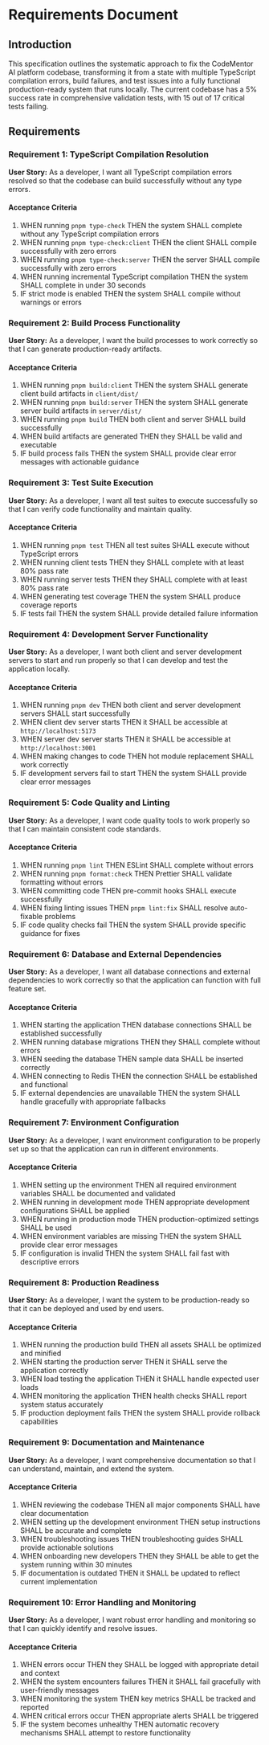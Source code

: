 # Requirements Document

## Introduction

This specification outlines the systematic approach to fix the CodeMentor AI platform codebase, transforming it from a state with multiple TypeScript compilation errors, build failures, and test issues into a fully functional production-ready system that runs locally. The current codebase has a 5% success rate in comprehensive validation tests, with 15 out of 17 critical tests failing.

## Requirements

### Requirement 1: TypeScript Compilation Resolution

**User Story:** As a developer, I want all TypeScript compilation errors resolved so that the codebase can build successfully without any type errors.

#### Acceptance Criteria

1. WHEN running `pnpm type-check` THEN the system SHALL complete without any TypeScript compilation errors
2. WHEN running `pnpm type-check:client` THEN the client SHALL compile successfully with zero errors
3. WHEN running `pnpm type-check:server` THEN the server SHALL compile successfully with zero errors
4. WHEN running incremental TypeScript compilation THEN the system SHALL complete in under 30 seconds
5. IF strict mode is enabled THEN the system SHALL compile without warnings or errors

### Requirement 2: Build Process Functionality

**User Story:** As a developer, I want the build processes to work correctly so that I can generate production-ready artifacts.

#### Acceptance Criteria

1. WHEN running `pnpm build:client` THEN the system SHALL generate client build artifacts in `client/dist/`
2. WHEN running `pnpm build:server` THEN the system SHALL generate server build artifacts in `server/dist/`
3. WHEN running `pnpm build` THEN both client and server SHALL build successfully
4. WHEN build artifacts are generated THEN they SHALL be valid and executable
5. IF build process fails THEN the system SHALL provide clear error messages with actionable guidance

### Requirement 3: Test Suite Execution

**User Story:** As a developer, I want all test suites to execute successfully so that I can verify code functionality and maintain quality.

#### Acceptance Criteria

1. WHEN running `pnpm test` THEN all test suites SHALL execute without TypeScript errors
2. WHEN running client tests THEN they SHALL complete with at least 80% pass rate
3. WHEN running server tests THEN they SHALL complete with at least 80% pass rate
4. WHEN generating test coverage THEN the system SHALL produce coverage reports
5. IF tests fail THEN the system SHALL provide detailed failure information

### Requirement 4: Development Server Functionality

**User Story:** As a developer, I want both client and server development servers to start and run properly so that I can develop and test the application locally.

#### Acceptance Criteria

1. WHEN running `pnpm dev` THEN both client and server development servers SHALL start successfully
2. WHEN client dev server starts THEN it SHALL be accessible at `http://localhost:5173`
3. WHEN server dev server starts THEN it SHALL be accessible at `http://localhost:3001`
4. WHEN making changes to code THEN hot module replacement SHALL work correctly
5. IF development servers fail to start THEN the system SHALL provide clear error messages

### Requirement 5: Code Quality and Linting

**User Story:** As a developer, I want code quality tools to work properly so that I can maintain consistent code standards.

#### Acceptance Criteria

1. WHEN running `pnpm lint` THEN ESLint SHALL complete without errors
2. WHEN running `pnpm format:check` THEN Prettier SHALL validate formatting without errors
3. WHEN committing code THEN pre-commit hooks SHALL execute successfully
4. WHEN fixing linting issues THEN `pnpm lint:fix` SHALL resolve auto-fixable problems
5. IF code quality checks fail THEN the system SHALL provide specific guidance for fixes

### Requirement 6: Database and External Dependencies

**User Story:** As a developer, I want all database connections and external dependencies to work correctly so that the application can function with full feature set.

#### Acceptance Criteria

1. WHEN starting the application THEN database connections SHALL be established successfully
2. WHEN running database migrations THEN they SHALL complete without errors
3. WHEN seeding the database THEN sample data SHALL be inserted correctly
4. WHEN connecting to Redis THEN the connection SHALL be established and functional
5. IF external dependencies are unavailable THEN the system SHALL handle gracefully with appropriate fallbacks

### Requirement 7: Environment Configuration

**User Story:** As a developer, I want environment configuration to be properly set up so that the application can run in different environments.

#### Acceptance Criteria

1. WHEN setting up the environment THEN all required environment variables SHALL be documented and validated
2. WHEN running in development mode THEN appropriate development configurations SHALL be applied
3. WHEN running in production mode THEN production-optimized settings SHALL be used
4. WHEN environment variables are missing THEN the system SHALL provide clear error messages
5. IF configuration is invalid THEN the system SHALL fail fast with descriptive errors

### Requirement 8: Production Readiness

**User Story:** As a developer, I want the system to be production-ready so that it can be deployed and used by end users.

#### Acceptance Criteria

1. WHEN running the production build THEN all assets SHALL be optimized and minified
2. WHEN starting the production server THEN it SHALL serve the application correctly
3. WHEN load testing the application THEN it SHALL handle expected user loads
4. WHEN monitoring the application THEN health checks SHALL report system status accurately
5. IF production deployment fails THEN the system SHALL provide rollback capabilities

### Requirement 9: Documentation and Maintenance

**User Story:** As a developer, I want comprehensive documentation so that I can understand, maintain, and extend the system.

#### Acceptance Criteria

1. WHEN reviewing the codebase THEN all major components SHALL have clear documentation
2. WHEN setting up the development environment THEN setup instructions SHALL be accurate and complete
3. WHEN troubleshooting issues THEN troubleshooting guides SHALL provide actionable solutions
4. WHEN onboarding new developers THEN they SHALL be able to get the system running within 30 minutes
5. IF documentation is outdated THEN it SHALL be updated to reflect current implementation

### Requirement 10: Error Handling and Monitoring

**User Story:** As a developer, I want robust error handling and monitoring so that I can quickly identify and resolve issues.

#### Acceptance Criteria

1. WHEN errors occur THEN they SHALL be logged with appropriate detail and context
2. WHEN the system encounters failures THEN it SHALL fail gracefully with user-friendly messages
3. WHEN monitoring the system THEN key metrics SHALL be tracked and reported
4. WHEN critical errors occur THEN appropriate alerts SHALL be triggered
5. IF the system becomes unhealthy THEN automatic recovery mechanisms SHALL attempt to restore functionality
